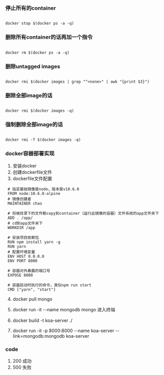 ###  停止所有的container

```docker

docker stop $(docker ps -a -q)
```

### 删除所有container的话再加一个指令

```docker

docker rm $(docker ps -a -q)
```

### 删除untagged images

```docker

docker rmi $(docker images | grep "^<none>" | awk "{print $3}")
```
### 删除全部image的话

```docker

docker rmi $(docker images -q)
```

### 强制删除全部image的话

```docker

docker rmi -f $(docker images -q)
```



### docker容器部署实现

1. 安装docker
2. 创建dockerfile文件
3. dockerfile文件配置
```docker
 # 指定基础镜像是node，版本是v10.6.0
 FROM node:10.6.0-alpine
 # 镜像创建者
 MAINTAINER chao

 # 将根目录下的文件都copy到container（运行此镜像的容器）文件系统的app文件夹下
 ADD . /app/
 # cd到app文件夹下
 WORKDIR /app

 # 安装项目依赖包
 RUN npm install yarn -g
 RUN yarn
 # 配置环境变量
 ENV HOST 0.0.0.0
 ENV PORT 8000

 # 容器对外暴露的端口号
 EXPOSE 8000

 # 容器启动时执行的命令，类似npm run start
 CMD ["yarn", "start"]

```

4. docker pull mongo 

5. docker run -it --name mongodb mongo  进入终端

6. docker build -t koa-server ./　

7. docker run -it -p 8000:8000 --name koa-server --link=mongodb:mongodb koa-server



### code

 1. 200 成功
 2. 500 失败 